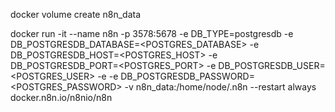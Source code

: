 docker volume create n8n_data

docker run -it --name n8n -p 3578:5678 -e DB_TYPE=postgresdb -e DB_POSTGRESDB_DATABASE=<POSTGRES_DATABASE> -e DB_POSTGRESDB_HOST=<POSTGRES_HOST> -e DB_POSTGRESDB_PORT=<POSTGRES_PORT> -e DB_POSTGRESDB_USER=<POSTGRES_USER> -e -e DB_POSTGRESDB_PASSWORD=<POSTGRES_PASSWORD> -v n8n_data:/home/node/.n8n --restart always docker.n8n.io/n8nio/n8n